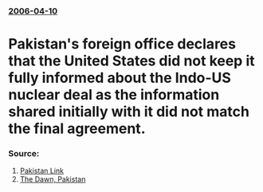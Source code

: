 ### [2006-04-10](/news/2006/04/10/index.md)

#  Pakistan's foreign office declares that the United States did not keep it fully informed about the Indo-US nuclear deal as the information shared initially with it did not match the final agreement. 




### Source:

1. [Pakistan Link](http://www.pakistanlink.com/Headlines/Apr06/11/06.htm)
2. [The Dawn, Pakistan](http://www.dawn.com/2006/04/11/top5.htm)
